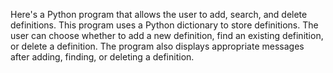 Here's a Python program that allows the user to add, search, and delete definitions. This program uses a Python dictionary to store definitions. The user can choose whether to add a new definition, find an existing definition, or delete a definition. The program also displays appropriate messages after adding, finding, or deleting a definition.